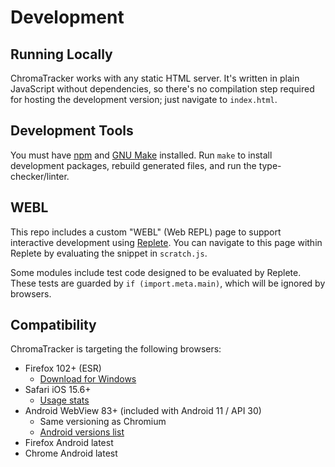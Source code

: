 # Development

## Running Locally

ChromaTracker works with any static HTML server. It's written in plain JavaScript without dependencies, so there's no compilation step required for hosting the development version; just navigate to `index.html`.

## Development Tools

You must have [npm](https://www.npmjs.com/) and [GNU Make](https://www.gnu.org/software/make/) installed. Run `make` to install development packages, rebuild generated files, and run the type-checker/linter.

## WEBL

This repo includes a custom "WEBL" (Web REPL) page to support interactive development using [Replete](https://github.com/jamesdiacono/replete). You can navigate to this page within Replete by evaluating the snippet in `scratch.js`.

Some modules include test code designed to be evaluated by Replete. These tests are guarded by `if (import.meta.main)`, which will be ignored by browsers.

## Compatibility

ChromaTracker is targeting the following browsers:

- Firefox 102+ (ESR)
    - [Download for Windows](https://portableapps.com/apps/internet/firefox_portable/legacy)
- Safari iOS 15.6+
    - [Usage stats](https://iosref.com/ios-usage)
- Android WebView 83+ (included with Android 11 / API 30)
    - Same versioning as Chromium
    - [Android versions list](https://docs.signageos.io/hc/en-us/articles/4405381554578-Browser-WebKit-and-Chromium-versions-by-each-Platform#h_01HABYXXZMDMS644M0BXH43GYD)
- Firefox Android latest
- Chrome Android latest

